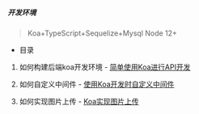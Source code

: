 ##### 开发环境
> Koa+TypeScript+Sequelize+Mysql Node 12+

* 目录

1. 如何构建后端koa开发环境 - [简单使用Koa进行API开发](https://github.com/liucys/front-end-learning/blob/master/04_Koa%E8%BF%9B%E8%A1%8C%E5%90%8E%E7%AB%AFAPI%E5%BC%80%E5%8F%91/%E7%AE%80%E5%8D%95%E4%BD%BF%E7%94%A8Koa%E8%BF%9B%E8%A1%8CAPI%E5%BC%80%E5%8F%91.md)

2. 如何自定义中间件 - [使用Koa开发时自定义中间件](https://github.com/liucys/front-end-learning/blob/master/04_Koa%E8%BF%9B%E8%A1%8C%E5%90%8E%E7%AB%AFAPI%E5%BC%80%E5%8F%91/%E4%BD%BF%E7%94%A8Koa%E5%BC%80%E5%8F%91%E6%97%B6%E8%87%AA%E5%AE%9A%E4%B9%89%E4%B8%AD%E9%97%B4%E4%BB%B6.md)

3. 如何实现图片上传 - [Koa实现图片上传](https://github.com/liucys/front-end-learning/blob/master/04_Koa%E8%BF%9B%E8%A1%8C%E5%90%8E%E7%AB%AFAPI%E5%BC%80%E5%8F%91/Koa%E5%AE%9E%E7%8E%B0%E5%9B%BE%E7%89%87%E4%B8%8A%E4%BC%A0.md)

